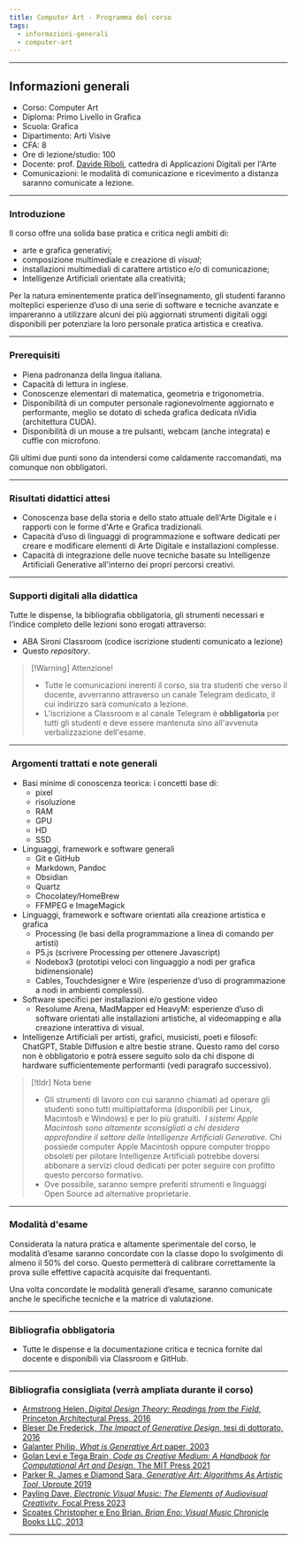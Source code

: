 ```yaml
---
title: Computer Art - Programma del corso
tags:
  - informazioni-generali
  - computer-art
---
```


---

## Informazioni generali

- Corso: Computer Art
- Diploma: Primo Livello in Grafica
- Scuola: Grafica
- Dipartimento: Arti Visive
- CFA: 8
- Ore di lezione/studio: 100
- Docente: prof. [Davide Riboli](02-DR_CV.md), cattedra di Applicazioni Digitali per l'Arte
- Comunicazioni: le modalità di comunicazione e ricevimento a distanza saranno comunicate a lezione.

---

### Introduzione

Il corso offre una solida base pratica e critica negli ambiti di:

- arte e grafica generativi;
- composizione multimediale e creazione di *visual*;
- installazioni multimediali di carattere artistico e/o di comunicazione;
- Intelligenze Artificiali orientate alla creatività;

Per la natura eminentemente pratica dell’insegnamento, gli studenti faranno molteplici esperienze d’uso di una serie di software e tecniche avanzate e impareranno a utilizzare alcuni dei più aggiornati strumenti digitali oggi disponibili per potenziare la loro personale pratica artistica e creativa.

---

### Prerequisiti

- Piena padronanza della lingua italiana.   
- Capacità di lettura in inglese.
- Conoscenze elementari di matematica, geometria e trigonometria.
- Disponibilità di un computer personale ragionevolmente aggiornato e performante, meglio se dotato di scheda grafica dedicata nVidia (architettura CUDA).
- Disponibilità di un mouse a tre pulsanti, webcam (anche integrata) e cuffie con microfono.

Gli ultimi due punti sono da intendersi come caldamente raccomandati, ma comunque non obbligatori.

---

### Risultati didattici attesi

- Conoscenza base della storia e dello stato attuale dell'Arte Digitale e i rapporti con le forme d'Arte e Grafica tradizionali.
- Capacità d’uso di linguaggi di programmazione e software dedicati per creare e modificare elementi di Arte Digitale e installazioni complesse.
- Capacità di integrazione delle nuove tecniche basate su Intelligenze Artificiali Generative all'interno dei propri percorsi creativi.

---

### Supporti digitali alla didattica  

Tutte le dispense, la bibliografia obbligatoria, gli strumenti necessari e l'indice completo delle lezioni sono erogati attraverso:

- ABA Sironi Classroom (codice iscrizione studenti comunicato a lezione)
- Questo *repository*.

> [!Warning] Attenzione!
> - Tutte le comunicazioni inerenti il corso, sia tra studenti che verso il docente, avverranno attraverso un canale Telegram dedicato, il cui indirizzo sarà comunicato a lezione.
> - L'iscrizione a Classroom e al canale Telegram è **obbligatoria** per tutti gli studenti e deve essere mantenuta sino all'avvenuta verbalizzazione dell'esame.

---

###  Argomenti trattati e note generali

- Basi minime di conoscenza teorica: i concetti base di:
	- pixel
	- risoluzione
	- RAM
	- GPU
	- HD
	- SSD
- Linguaggi, framework e software generali
	- Git e GitHub
	- Markdown, Pandoc
	- Obsidian
	- Quartz
	- Chocolatey/HomeBrew
	- FFMPEG e ImageMagick
- Linguaggi, framework e software orientati alla creazione artistica e grafica
	- Processing (le basi della programmazione a linea di comando per artisti)
	- P5.js (scrivere Processing per ottenere Javascript)
	- Nodebox3 (prototipi veloci con linguaggio a nodi per grafica bidimensionale)
	- Cables,  Touchdesigner e Wire (esperienze d’uso di programmazione a nodi in ambienti complessi).
- Software specifici per installazioni e/o gestione video
	- Resolume Arena, MadMapper ed HeavyM: esperienze d’uso di software orientati alle installazioni artistiche, al videomapping e alla creazione interattiva di visual.
- Intelligenze Artificiali per artisti, grafici, musicisti, poeti e filosofi: ChatGPT, Stable Diffusion e altre bestie strane. Questo ramo del corso non è obbligatorio e potrà essere seguito solo da chi dispone di hardware sufficientemente performanti (vedi paragrafo successivo).

> [!tldr] Nota bene
> - Gli strumenti di lavoro con cui saranno chiamati ad operare gli studenti sono tutti multipiattaforma (disponibili per Linux, Macintosh e Windows) e per lo più gratuiti.  *I sistemi Apple Macintosh sono altamente sconsigliati a chi desidera approfondire il settore delle Intelligenze Artificiali Generative.* Chi possiede computer Apple Macintosh oppure computer troppo obsoleti per pilotare Intelligenze Artificiali potrebbe doversi abbonare a servizi cloud dedicati per poter seguire con profitto questo percorso formativo.
> - Ove possibile, saranno sempre preferiti strumenti e linguaggi Open Source ad alternative proprietarie.

---

### Modalità d'esame

Considerata la natura pratica e altamente sperimentale del corso, le modalità d’esame saranno concordate con la classe dopo lo svolgimento di almeno il 50% del corso. Questo permetterà di calibrare correttamente la prova sulle effettive capacità acquisite dai frequentanti.

Una volta concordate le modalità generali d’esame, saranno comunicate anche le specifiche tecniche e la matrice di valutazione.

---

### Bibliografia obbligatoria

- Tutte le dispense e la documentazione critica e tecnica fornite dal docente e disponibili via Classroom e GitHub.

---

### Bibliografia consigliata (verrà ampliata durante il corso)

- [Armstrong Helen, *Digital Design Theory: Readings from the Field*, Princeton Architectural Press, 2016](https://www.amazon.it/Digital-Design-Theory-Readings-Field/dp/1616893087)
- [Bleser De Frederick, *The Impact of Generative Design*, tesi di dottorato, 2016](/PDF/ImpactofGenerativeDesign.pdf)
- [Galanter Philip, *What is Generative Art* paper, 2003](/PDF/WhatIsGenerativeArt.pdf)
- [Golan Levi e Tega Brain, *Code as Creative Medium: A Handbook for Computational Art and Design*, The MIT Press 2021](https://www.amazon.it/Code-As-Creative-Medium-Computational/dp/0262542048/ref=pd_bxgy_img_d_sccl_1/258-8236770-7988739)
- [Parker R. James e Diamond Sara, *Generative Art: Algorithms As Artistic Tool*, Uproute 2019](https://www.amazon.it/Generative-Art-Algorithms-Artistic-Tool/dp/1988824389/ref=sr_1_1)
- [Payling Dave, *Electronic Visual Music: The Elements of Audiovisual Creativity*, Focal Press 2023](https://www.amazon.it/Electronic-Visual-Music-Audiovisual-Creativity/dp/1032326638/ref=sr_1_5)
- [Scoates Christopher e Eno Brian. *Brian Eno: Visual Music* Chronicle Books LLC, 2013](https://www.amazon.it/Brian-Eno-Visual-Christopher-Scoates/dp/1452169365/ref=sr_1_7)

---
